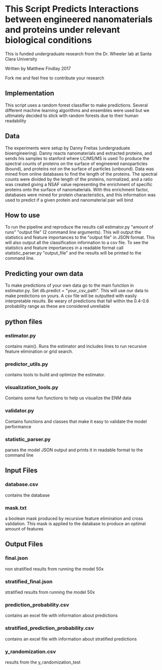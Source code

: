 <h1> This Script Predicts Interactions between engineered nanomaterials and proteins under relevant biological conditions </h1>
<p> This is funded undergraduate research from the Dr. Wheeler lab at Santa Clara University </p>
<p> Written by Matthew Findlay 2017 <p>
<p> Fork me and feel free to contribute your research <p>
<h2> Implementation </h2>
<p> This script uses a random forest classifier to make predictions. Several different machine learning algorithms and ensembles were used but we ultimately decided to stick with random forests due to their human readability <p>
<h2> Data </h2>
The experiments were setup by Danny Freitas (undergraduate bioengineering). Danny reacts nanomaterials and extracted proteins, and sends his samples to stanford where LC/MS/MS is used
To produce the spectral counts of proteins on the surface of engineered nanoparticles (bound), and proteins not on the surface of particles (unbound). Data was
mined from online databases to find the length of the proteins. The spectral counts were divided by the length of the proteins,
normalized, and a ratio was created giving a NSAF value representing the enrichment of specific proteins onto the surface of nanomaterials.
With this enrichment factor, databases were mined for protein characteristics, and this information was used to predict if a given protein
and nanomaterial pair will bind
<h2> How to use </h2>
<p>To run the pipeline and reproduce the results call estimator.py "amount of runs" "output file" (2 command line arguments). This
will output the statistics and feature importances to the "output file" in JSON format. This will also
output all the classification information to a csv file. To see the statistics and feature importances
in a readable format call statistic_parser.py "output_file" and the results will be printed to the
command line.</p>
<h2> Predicting your own data</h2>
<p> To make predictions of your own data go to the main function in estimator.py. Set db.predict = "your_csv_path". This will use our data to make predictions on yours. A csv file will be outputted
with easily interpretable results. Be weary of predictions that fall within the 0.4-0.6 probability range
as these are considered unreliable </p>
<h2> python files </h2>
<h3> estimator.py </h3>
<p> contains main(). Runs the estimator and includes lines to run recursive feature elimination
or grid search.</p>
<h3> predictor_utils.py </h3>
<p>contains tools to build and optimize the estimator.</p>
<h3> visualization_tools.py </h3>
<p>Contains some fun functions to help us visualize the ENM data </p>
<h3> validator.py </h3>
<p> Contains functions and classes that make it easy to validate the model performance </p>
<h3>statistic_parser.py</h3>
<p> parses the model JSON output and prints it in readable format to the command line </p>
<h2> Input Files </h2>
<h3>database.csv</h3>
<p> contains the database </p>
<h3>mask.txt</h3>
<p> a boolean mask produced by recursive feature elimination and cross validation.
This mask is applied to the database to produce an optimal amount of features </p>
<h2> Output Files </h2>
<h3> final.json </h3>
<p>non stratified results from running the model 50x</p>
<h3>stratified_final.json</h3>
<p>stratified results from running the model 50x</p>
<h3>prediction_probability.csv</h3>
<p>contains an excel file with information about predictions</p>
<h3>stratified_prediction_probability.csv</h3>
<p>contains an excel file with information about stratified predictions</p>
<h3> y_randomization.csv</h3>
<p>results from the y_randomization_test</p>
